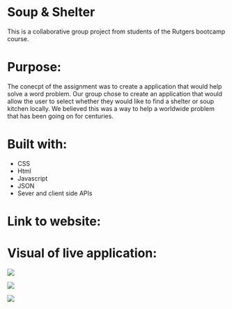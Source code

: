 # Soup & Shelter
This is a collaborative group project from students of the Rutgers bootcamp course.

# Purpose:
The conecpt of the assignment was to create a application that would help solve a word problem. Our group chose to create an application that would allow the user to select whether they would like to find a shelter or soup kitchen locally. We believed this was a way to help a worldwide problem that has been going on for centuries.

# Built with:
* CSS
* Html
* Javascript
* JSON
* Sever and client side APIs

# Link to website:

# Visual of live application:

![](photos/preview.png)

![](images/preview-2.png)

![](images/preview-3.png)


